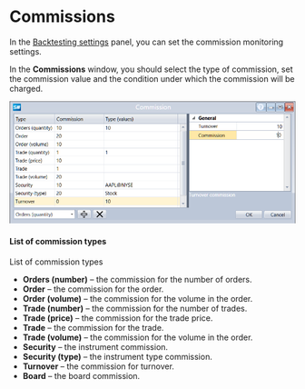 # Commissions

In the [Backtesting settings](Designer_Properties_emulation.md) panel, you can set the commission monitoring settings.

In the **Commissions** window, you should select the type of commission, set the commission value and the condition under which the commission will be charged.

![Designer Commission Rule](../images/Designer_Commission_Rule.png)

#### List of commission types

List of commission types

- **Orders (number)** – the commission for the number of orders.
- **Order** – the commission for the order.
- **Order (volume)** – the commission for the volume in the order.
- **Trade (number)** – the commission for the number of trades.
- **Trade (price)** – the commission for the trade price.
- **Trade** – the commission for the trade.
- **Trade (volume)** – the commission for the volume in the order.
- **Security** – the instrument commission.
- **Security (type)** – the instrument type commission.
- **Turnover** – the commission for turnover.
- **Board** – the board commission.
